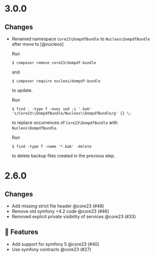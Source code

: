 # 3.0.0

## Changes

* Renamed namespace `Core23\DompdfBundle` to `Nucleos\DompdfBundle` after move to [@nucleos]

  Run

  ```
  $ composer remove core23/dompdf-bundle
  ```

  and

  ```
  $ composer require nucleos/dompdf-bundle
  ```

  to update.

  Run

  ```
  $ find . -type f -exec sed -i '.bak' 's/Core23\\DompdfBundle/Nucleos\\DompdfBundle/g' {} \;
  ```

  to replace occurrences of `Core23\DompdfBundle` with `Nucleos\DompdfBundle`.

  Run

  ```
  $ find -type f -name '*.bak' -delete
  ```

  to delete backup files created in the previous step.

# 2.6.0

## Changes

- Add missing strict file header @core23 (#48)
- Remove old symfony <4.2 code @core23 (#46)
- Removed explicit private visibility of services @core23 (#33)

## 🚀 Features

- Add support for symfony 5 @core23 (#40)
- Use symfony contracts @core23 (#27)
